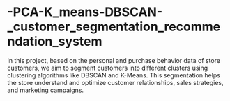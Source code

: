 # -PCA-K_means-DBSCAN-_customer_segmentation_recommendation_system
In this project, based on the personal and purchase behavior data of store customers, we aim to segment customers into different clusters using clustering algorithms like DBSCAN and K-Means. This segmentation helps the store understand and optimize customer relationships, sales strategies, and marketing campaigns.
